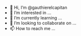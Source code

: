- 👋 Hi, I’m @gauthierelcapitan
- 👀 I’m interested in ...
- 🌱 I’m currently learning ...
- 💞️ I’m looking to collaborate on ...
- 📫 How to reach me ...

<!---
gauthierelcapitan/gauthierelcapitan is a ✨ special ✨ repository because its `README.md` (this file) appears on your GitHub profile.
You can click the Preview link to take a look at your changes.
--->
